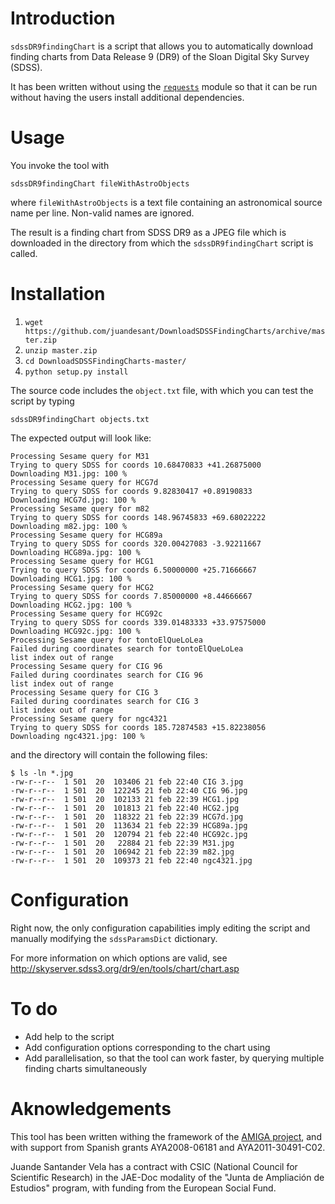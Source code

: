 Introduction
============

`sdssDR9findingChart` is a script that allows you to automatically download finding charts from Data Release 9 (DR9) of the Sloan Digital Sky Survey (SDSS).

It has been written without using the [`requests`](http://docs.python-requests.org/ "Requests: HTTP for Humans &mdash; Requests 1.1.0 documentation") module so that it can be run without having the users install additional dependencies.

Usage
=====

You invoke the tool with

    sdssDR9findingChart fileWithAstroObjects

where `fileWithAstroObjects` is a text file containing an astronomical source name per line. Non-valid names are ignored.

The result is a finding chart from SDSS DR9 as a JPEG file which is downloaded in the directory from which the `sdssDR9findingChart` script is called.

Installation
============

1. `wget https://github.com/juandesant/DownloadSDSSFindingCharts/archive/master.zip`
2. `unzip master.zip`
3. `cd DownloadSDSSFindingCharts-master/`
4. `python setup.py install`

The source code includes the `object.txt` file, with which you can test the script by typing

    sdssDR9findingChart objects.txt

The expected output will look like:

    Processing Sesame query for M31
    Trying to query SDSS for coords 10.68470833 +41.26875000
    Downloading M31.jpg: 100 %
    Processing Sesame query for HCG7d
    Trying to query SDSS for coords 9.82830417 +0.89190833
    Downloading HCG7d.jpg: 100 %
    Processing Sesame query for m82
    Trying to query SDSS for coords 148.96745833 +69.68022222
    Downloading m82.jpg: 100 %
    Processing Sesame query for HCG89a
    Trying to query SDSS for coords 320.00427083 -3.92211667
    Downloading HCG89a.jpg: 100 %
    Processing Sesame query for HCG1
    Trying to query SDSS for coords 6.50000000 +25.71666667
    Downloading HCG1.jpg: 100 %
    Processing Sesame query for HCG2
    Trying to query SDSS for coords 7.85000000 +8.44666667
    Downloading HCG2.jpg: 100 %
    Processing Sesame query for HCG92c
    Trying to query SDSS for coords 339.01483333 +33.97575000
    Downloading HCG92c.jpg: 100 %
    Processing Sesame query for tontoElQueLoLea
    Failed during coordinates search for tontoElQueLoLea
    list index out of range
    Processing Sesame query for CIG 96
    Failed during coordinates search for CIG 96
    list index out of range
    Processing Sesame query for CIG 3
    Failed during coordinates search for CIG 3
    list index out of range
    Processing Sesame query for ngc4321
    Trying to query SDSS for coords 185.72874583 +15.82238056
    Downloading ngc4321.jpg: 100 %

and the directory will contain the following files:

	$ ls -ln *.jpg
	-rw-r--r--  1 501  20  103406 21 feb 22:40 CIG 3.jpg
	-rw-r--r--  1 501  20  122245 21 feb 22:40 CIG 96.jpg
	-rw-r--r--  1 501  20  102133 21 feb 22:39 HCG1.jpg
	-rw-r--r--  1 501  20  101813 21 feb 22:40 HCG2.jpg
	-rw-r--r--  1 501  20  118322 21 feb 22:39 HCG7d.jpg
	-rw-r--r--  1 501  20  113634 21 feb 22:39 HCG89a.jpg
	-rw-r--r--  1 501  20  120794 21 feb 22:40 HCG92c.jpg
	-rw-r--r--  1 501  20   22884 21 feb 22:39 M31.jpg
	-rw-r--r--  1 501  20  106942 21 feb 22:39 m82.jpg
	-rw-r--r--  1 501  20  109373 21 feb 22:40 ngc4321.jpg

Configuration
=============

Right now, the only configuration capabilities imply editing the script and manually modifying the `sdssParamsDict` dictionary.

For more information on which options are valid, see http://skyserver.sdss3.org/dr9/en/tools/chart/chart.asp

To do
=====

* Add help to the script
* Add configuration options corresponding to the chart using
* Add parallelisation, so that the tool can work faster, by querying multiple finding charts simultaneously

Aknowledgements
===============

This tool has been written withing the framework of the [AMIGA project](http://amiga.iaa.es/ "AMIGA : Analysis of the interstellar Medium of Isolated GAlaxies"), and with support from Spanish grants AYA2008-06181 and AYA2011-30491-C02.

Juande Santander Vela has a contract with CSIC (National Council for Scientific Research) in the JAE-Doc modality of the "Junta de Ampliación de Estudios" program, with funding from the European Social Fund.